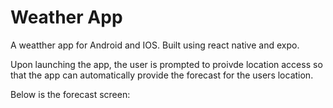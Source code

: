 # Weather App

A weatther app for Android and IOS. Built using react native and expo.

Upon launching the app, the user is prompted to proivde location access so that the app can automatically provide the forecast for the users location. 

Below is the forecast screen: 


